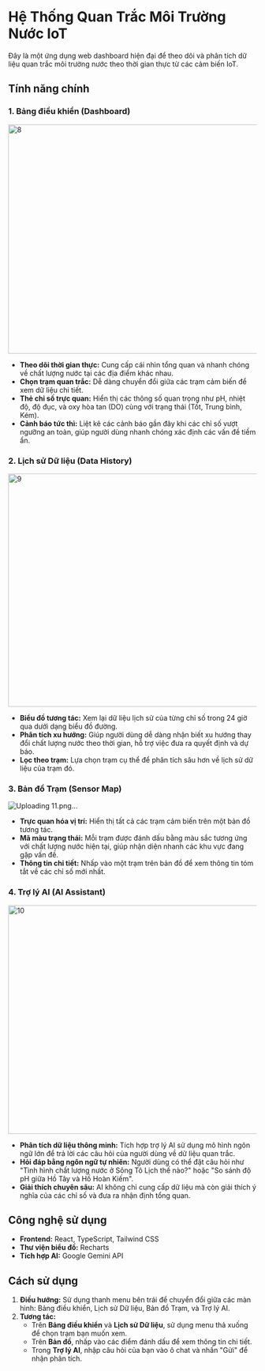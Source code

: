 # Hệ Thống Quan Trắc Môi Trường Nước IoT

Đây là một ứng dụng web dashboard hiện đại để theo dõi và phân tích dữ liệu quan trắc môi trường nước theo thời gian thực từ các cảm biến IoT.

## Tính năng chính

### 1. Bảng điều khiển (Dashboard)
<img width="960" height="464" alt="8" src="https://github.com/user-attachments/assets/68472701-7ac6-45a0-835b-eaf872c1d4b0" />

- **Theo dõi thời gian thực:** Cung cấp cái nhìn tổng quan và nhanh chóng về chất lượng nước tại các địa điểm khác nhau.
- **Chọn trạm quan trắc:** Dễ dàng chuyển đổi giữa các trạm cảm biến để xem dữ liệu chi tiết.
- **Thẻ chỉ số trực quan:** Hiển thị các thông số quan trọng như pH, nhiệt độ, độ đục, và oxy hòa tan (DO) cùng với trạng thái (Tốt, Trung bình, Kém).
- **Cảnh báo tức thì:** Liệt kê các cảnh báo gần đây khi các chỉ số vượt ngưỡng an toàn, giúp người dùng nhanh chóng xác định các vấn đề tiềm ẩn.

### 2. Lịch sử Dữ liệu (Data History)
<img width="947" height="472" alt="9" src="https://github.com/user-attachments/assets/3321cdca-3e01-445d-a667-4fe9224ebad5" />

- **Biểu đồ tương tác:** Xem lại dữ liệu lịch sử của từng chỉ số trong 24 giờ qua dưới dạng biểu đồ đường.
- **Phân tích xu hướng:** Giúp người dùng dễ dàng nhận biết xu hướng thay đổi chất lượng nước theo thời gian, hỗ trợ việc đưa ra quyết định và dự báo.
- **Lọc theo trạm:** Lựa chọn trạm cụ thể để phân tích sâu hơn về lịch sử dữ liệu của trạm đó.

### 3. Bản đồ Trạm (Sensor Map)
![Uploading 11.png…]()

- **Trực quan hóa vị trí:** Hiển thị tất cả các trạm cảm biến trên một bản đồ tương tác.
- **Mã màu trạng thái:** Mỗi trạm được đánh dấu bằng màu sắc tương ứng với chất lượng nước hiện tại, giúp nhận diện nhanh các khu vực đang gặp vấn đề.
- **Thông tin chi tiết:** Nhấp vào một trạm trên bản đồ để xem thông tin tóm tắt về các chỉ số mới nhất.

### 4. Trợ lý AI (AI Assistant)
<img width="956" height="463" alt="10" src="https://github.com/user-attachments/assets/9351077d-4ca2-4857-b5ef-5d94fefb8ffe" />

- **Phân tích dữ liệu thông minh:** Tích hợp trợ lý AI sử dụng mô hình ngôn ngữ lớn để trả lời các câu hỏi của người dùng về dữ liệu quan trắc.
- **Hỏi đáp bằng ngôn ngữ tự nhiên:** Người dùng có thể đặt câu hỏi như "Tình hình chất lượng nước ở Sông Tô Lịch thế nào?" hoặc "So sánh độ pH giữa Hồ Tây và Hồ Hoàn Kiếm".
- **Giải thích chuyên sâu:** AI không chỉ cung cấp dữ liệu mà còn giải thích ý nghĩa của các chỉ số và đưa ra nhận định tổng quan.

## Công nghệ sử dụng

-   **Frontend:** React, TypeScript, Tailwind CSS
-   **Thư viện biểu đồ:** Recharts
-   **Tích hợp AI:** Google Gemini API

## Cách sử dụng

1.  **Điều hướng:** Sử dụng thanh menu bên trái để chuyển đổi giữa các màn hình: Bảng điều khiển, Lịch sử Dữ liệu, Bản đồ Trạm, và Trợ lý AI.
2.  **Tương tác:**
    -   Trên **Bảng điều khiển** và **Lịch sử Dữ liệu**, sử dụng menu thả xuống để chọn trạm bạn muốn xem.
    -   Trên **Bản đồ**, nhấp vào các điểm đánh dấu để xem thông tin chi tiết.
    -   Trong **Trợ lý AI**, nhập câu hỏi của bạn vào ô chat và nhấn "Gửi" để nhận phân tích.
